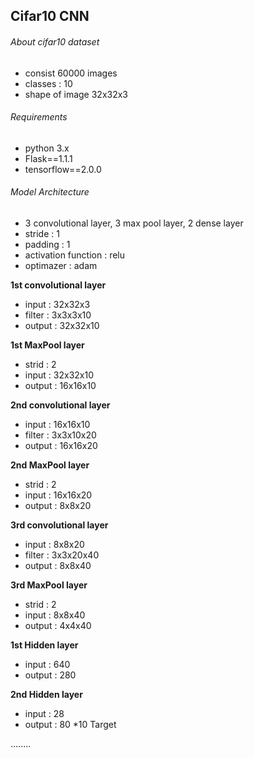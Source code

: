 ## Cifar10 CNN

###### About cifar10 dataset
* consist 60000 images
* classes : 10
* shape of image 32x32x3

###### Requirements
* python 3.x
* Flask==1.1.1
* tensorflow==2.0.0

###### Model Architecture
* 3 convolutional layer, 3 max pool layer, 2 dense layer
* stride : 1
* padding : 1
* activation function : relu
* optimazer : adam

**1st convolutional layer**
* input : 32x32x3
* filter : 3x3x3x10 
* output : 32x32x10

**1st MaxPool layer**
* strid : 2
* input : 32x32x10
* output : 16x16x10

**2nd convolutional layer**
* input : 16x16x10
* filter : 3x3x10x20 
* output : 16x16x20

**2nd MaxPool layer**
* strid : 2
* input : 16x16x20
* output : 8x8x20

**3rd convolutional layer**
* input : 8x8x20
* filter : 3x3x20x40 
* output : 8x8x40

**3rd MaxPool layer**
* strid : 2
* input : 8x8x40
* output : 4x4x40

**1st Hidden layer**
* input : 640
* output : 280

**2nd Hidden layer**
* input : 28
* output : 80
*10 Target

........



